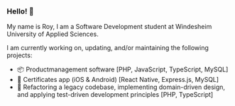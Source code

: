 ### Hello! 👋
My name is Roy, I am a Software Development student at Windesheim University of Applied Sciences.

I am currently working on, updating, and/or maintaining the following projects:
- 📦 Productmanagement software [PHP, JavaScript, TypeScript, MySQL]
- 📱 Certificates app (iOS & Android) [React Native, Express.js, MySQL]
- 🔨 Refactoring a legacy codebase, implementing domain-driven design, and applying test-driven development principles [PHP, TypeScript]

 
